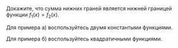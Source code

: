 Докажите, что сумма нижних граней является нижней границей функции $f_1(x) = f_2(x)$.

Для примера а) воспользуйтесь двумя константыми функциями.

Для примера б) воспользуйтесь квадратичными функциями.